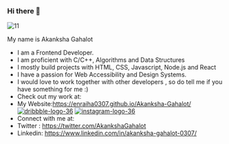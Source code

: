 ### Hi there 👋

<!--
**enraiha0307/enraiha0307** is a ✨ _special_ ✨ repository because its `README.md` (this file) appears on your GitHub profile.

Here are some ideas to get you started:

- 🔭 I’m currently working on ...
- 🌱 I’m currently learning ...
- 👯 I’m looking to collaborate on ...
- 🤔 I’m looking for help with ...
- 💬 Ask me about ...
- 📫 How to reach me: ...
- 😄 Pronouns: ...
- ⚡ Fun fact:
-->


![11](https://user-images.githubusercontent.com/26249973/109674672-1ce84c80-7b9d-11eb-865b-7ccafa06e87f.png)


My name is Akanksha Gahalot
- I am a Frontend Developer.<br> 
- I am proficient with C/C++, Algorithms and Data Structures<br>
- I mostly build projects with HTML, CSS, Javascript, Node.js and React <br>  
- I have a passion for Web Accessibility and Design Systems.<br>
- I would love to work together with other developers , so do tell me if you have something for me :)<br>
- Check out my work at:<br>
- My Website:https://enraiha0307.github.io/Akanksha-Gahalot/
[![dribbble-logo-36](https://user-images.githubusercontent.com/26249973/89770371-4caa0700-db1c-11ea-8f67-0f6052d25899.png)][2]
[![instagram-logo-36](https://user-images.githubusercontent.com/26249973/109424119-550a5680-7a08-11eb-8525-9588742b275c.png)][3] <br>
- Connect with me at:<br>
- Twitter : https://twitter.com/AkankshaGahalot
- Linkedin: https://www.linkedin.com/in/akanksha-gahalot-0307/








[2]:https://dribbble.com/Akku_0307
[3]:https://www.instagram.com/e_n_r_a_i_h_a/
[4]:https://www.instagram.com/akku_0307/
